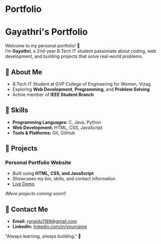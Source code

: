 # Portfolio
# Gayathri's Portfolio

Welcome to my personal portfolio! 🌟  
I’m **Gayathri**, a 2nd-year B.Tech IT student passionate about coding, web development, and building projects that solve real-world problems.

## 🔹 About Me
- B.Tech IT Student at GVP College of Engineering for Women, Vizag  
- Exploring **Web Development**, **Programming**, and **Problem Solving**  
- Active member of **IEEE Student Branch**  

## 🔹 Skills
- **Programming Languages:** C, Java, Python  
- **Web Development:** HTML, CSS, JavaScript  
- **Tools & Platforms:** Git, GitHub  

## 🔹 Projects
### Personal Portfolio Website
- Built using **HTML, CSS, and JavaScript**  
- Showcases my bio, skills, and contact information  
- [Live Demo](https://github.com/rgnaidu/Portfolio/blob/main/Portfolio.html) 

*(More projects coming soon!)*

## 🔹 Contact Me
- **Email:** rgnaidu1189@gmail.com  
- **LinkedIn:** [linkedin.com/in/yourname](https://www.linkedin.com/in/gayathri-naidu-rekapalli/)  

 "Always learning, always building." 🚀
